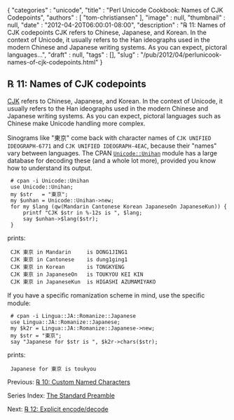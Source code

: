 {
   "categories" : "unicode",
   "title" : "Perl Unicode Cookbook: Names of CJK Codepoints",
   "authors" : [
      "tom-christiansen"
   ],
   "image" : null,
   "thumbnail" : null,
   "date" : "2012-04-20T06:00:01-08:00",
   "description" : "℞ 11: Names of CJK codepoints CJK refers to Chinese, Japanese, and Korean. In the context of Unicode, it usually refers to the Han ideographs used in the modern Chinese and Japanese writing systems. As you can expect, pictoral languages...",
   "draft" : null,
   "tags" : [],
   "slug" : "/pub/2012/04/perlunicook-names-of-cjk-codepoints.html"
}



℞ 11: Names of CJK codepoints
-----------------------------

[CJK](http://www.unicode.org/faq/han_cjk.html) refers to Chinese, Japanese, and Korean. In the context of Unicode, it usually refers to the Han ideographs used in the modern Chinese and Japanese writing systems. As you can expect, pictoral languages such as Chinese make Unicode handling more complex.

Sinograms like "東京" come back with character names of `CJK UNIFIED IDEOGRAPH-6771` and `CJK UNIFIED IDEOGRAPH-4EAC`, because their "names" vary between languages. The CPAN [`Unicode::Unihan`](http://search.cpan.org/perldoc?Unicode::Unihan) module has a large database for decoding these (and a whole lot more), provided you know how to understand its output.

     # cpan -i Unicode::Unihan
     use Unicode::Unihan;
     my $str   = "東京";
     my $unhan = Unicode::Unihan->new;
     for my $lang (qw(Mandarin Cantonese Korean JapaneseOn JapaneseKun)) {
         printf "CJK $str in %-12s is ", $lang;
         say $unhan->$lang($str);
     }

prints:

     CJK 東京 in Mandarin     is DONG1JING1
     CJK 東京 in Cantonese    is dung1ging1
     CJK 東京 in Korean       is TONGKYENG
     CJK 東京 in JapaneseOn   is TOUKYOU KEI KIN
     CJK 東京 in JapaneseKun  is HIGASHI AZUMAMIYAKO

If you have a speciﬁc romanization scheme in mind, use the speciﬁc module:

     # cpan -i Lingua::JA::Romanize::Japanese
     use Lingua::JA::Romanize::Japanese;
     my $k2r = Lingua::JA::Romanize::Japanese->new;
     my $str = "東京";
     say "Japanese for $str is ", $k2r->chars($str);

prints:

     Japanese for 東京 is toukyou

Previous: [℞ 10: Custom Named Characters](/pub/2012/04/perlunicook-custom-named-characters.html)

Series Index: [The Standard Preamble](/pub/2012/04/perlunicook-standard-preamble.html)

Next: [℞ 12: Explicit encode/decode](/pub/2012/04/perlunicook-explicit-encode-decode.html)
